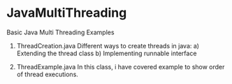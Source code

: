 # JavaMultiThreading
Basic Java Multi Threading Examples

1) ThreadCreation.java
Different ways to create threads in java:
a) Extending the thread class
b) Implementing runnable interface

2) ThreadExample.java
In this class, i have covered example to show order of thread executions.
